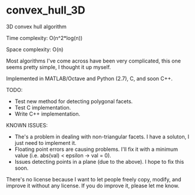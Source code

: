 convex_hull_3D
==============

3D convex hull algorithm

Time complexity:  O(n^2*log(n))

Space complexity: O(n)


Most algorithms I've come across have been very complicated, this one seems pretty simple, I thought it up myself.


Implemented in MATLAB/Octave and Python (2.7), C, and soon C++.

TODO:
- Test new method for detecting polygonal facets.
- Test C implementation.
- Write C++ implementation.

KNOWN ISSUES:
- The's a problem in dealing with non-triangular facets. I have a soluton, I just need to implement it.
- Floating point errors are causing problems. I'll fix it with a minimum value (i.e. abs(val) < epsilon -> val = 0).
- Issues detecting points in a plane (due to the above). I hope to fix this soon.

There's no license because I want to let people freely copy, modify, and improve it without any license. If you do improve it, please let me know.

